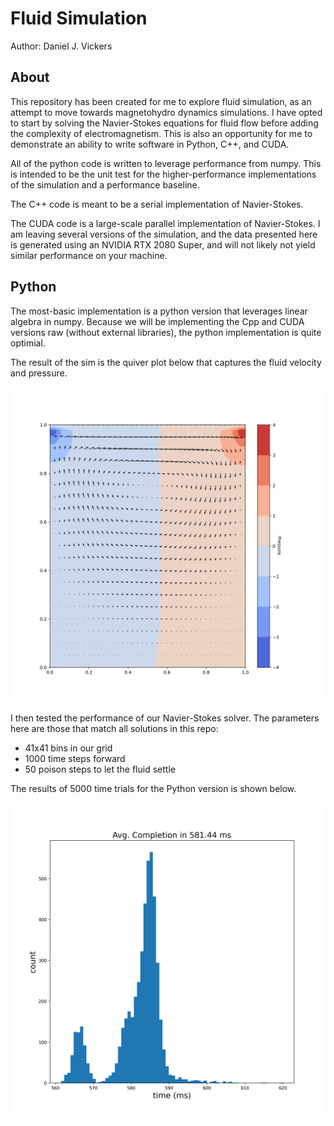 # Fluid Simulation
Author: Daniel J. Vickers

## About

This repository has been created for me to explore fluid simulation, as an attempt to move towards magnetohydro dynamics simulations. I have opted to start by solving the Navier-Stokes equations for fluid flow before adding the complexity of electromagnetism. This is also an opportunity for me to demonstrate an ability to write software in Python, C++, and CUDA.

All of the python code is written to leverage performance from numpy. This is intended to be the unit test for the higher-performance implementations of the simulation and a performance baseline.

The C++ code is meant to be a serial implementation of Navier-Stokes.

The CUDA code is a large-scale parallel implementation of Navier-Stokes. I am leaving several versions of the simulation, and the data presented here is generated using an NVIDIA RTX 2080 Super, and will not likely not yield similar performance on your machine.

## Python

The most-basic implementation is a python version that leverages linear algebra in numpy. Because we will be implementing the Cpp and CUDA versions raw (without external libraries), the python implementation is quite optimial.

The result of the sim is the quiver plot below that captures the fluid velocity and pressure.

![screenshot](figures/python_solution.png)

I then tested the performance of our Navier-Stokes solver. The parameters here are those that match all solutions in this repo:
- 41x41 bins in our grid
- 1000 time steps forward
- 50 poison steps to let the fluid settle

The results of 5000 time trials for the Python version is shown below.

![screenshot](figures/python_benchmarks.png)